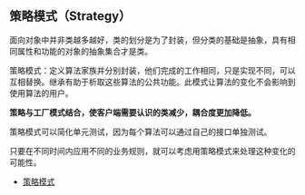 ## 策略模式（Strategy）

面向对象中并非类越多越好，类的划分是为了封装，但分类的基础是抽象，具有相同属性和功能的对象的抽象集合才是类。

策略模式：定义算法家族并分别封装，他们完成的工作相同，只是实现不同，可以互相替换。继承有助于析取这些算法的公共功能。此模式让算法的变化不会影响到使用算法的用户。

**策略与工厂模式结合，使客户端需要认识的类减少，耦合度更加降低。**

策略模式可以简化单元测试，因为每个算法可以通过自己的接口单独测试。

只要在不同时间内应用不同的业务规则，就可以考虑用策略模式来处理这种变化的可能性。

- [策略模式](http://jennica.space/2017/01/03/design-patterns-behavioral/)
